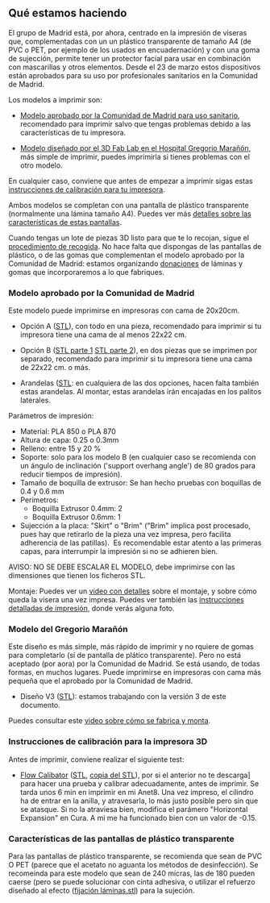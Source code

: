 ## Qué estamos haciendo

El grupo de Madrid está, por ahora, centrado en la impresión de viseras que, complementadas con un un plástico transparente de tamaño A4 (de PVC o PET, por ejemplo de los usados en encuadernación) y con una goma de sujección, permite tener un protector facial para usar en combinación con mascarillas y otros elementos. Desde el 23 de marzo estos dispositivos están aprobados para su uso por profesionales sanitarios en la Comunidad de Madrid.

Los modelos a imprimir son:

* [Modelo aprobado por la Comunidad de Madrid para uso sanitario](#aprobado), recomendado para imprimir salvo que tengas problemas debido a las características de tu impresora.

* [Modelo diseñado por el 3D Fab Lab en el Hospital Gregorio Marañón](#gregorio), más simple de imprimir, puedes imprimirla si tienes problemas con el otro modelo.

En cualquier caso, conviene que antes de empezar a imprimir sigas estas [instrucciones de calibración para tu impresora](#calibracion).

Ambos modelos se completan con una pantalla de plástico transparente (normalmente una lámina tamaño A4). Puedes ver más [detalles sobre las características de estas pantallas](#pantallas).

Cuando tengas un lote de piezas 3D listo para que te lo recojan, sigue el [procedimiento de recogida](proceso). No hace falta que dispongas de las pantallas de plástico, o de las gomas que complementan el modelo aprobado por la Comunidad de Madrid: estamos organizando [donaciones](#donaciones) de láminas y gomas que incorporaremos a lo que fabriques.

### <a name="aprobado">Modelo aprobado por la Comunidad de Madrid</a>

Este modelo puede imprimirse en impresoras con cama de 20x20cm.

* Opción A ([STL](A-Principal_Visera_Madrid-Aprobada_1.0.stl)), con todo en una pieza, recomendado para imprimir si tu impresora tiene una cama de al menos 22x22 cm.

*  Opción B ([STL parte 1](B1_Visera_Madrid-Aprobada_1.0.stl)  [STL parte 2](B2_Visera_Madrid-Aprobada_1.0.stl)), en dos piezas que se imprimen por separado, recomendado para imprimir si tu impresora tiene una cama de 22x22 cm. o más.

* Arandelas ([STL](Arandelas_Visera_Madrid-Aprobada_1.0.stl): en cualquiera de las dos opciones, hacen falta también estas arandelas. Al montar, estas arandelas irán encajadas en los palitos laterales.

Parámetros de impresión:

* Material: PLA 850 o PLA 870
* Altura de capa: 0.25 o 0.3mm
* Relleno: entre 15 y 20 %
* Soporte: solo para los modelo B (en cualquier caso se recomienda con un ángulo de inclinación ('support overhang angle') de 80 grados para reducir tiempos de impresión).
* Tamaño de boquilla de extrusor: Se han hecho pruebas con boquillas de 0.4 y 0.6 mm
* Perímetros:
  - Boquilla Extrusor 0.4mm: 2
  - Boquilla Extrusor 0.6mm: 1
* Sujección a la placa: "Skirt" o "Brim" ("Brim" implica post procesado, pues hay que retirarlo de la pieza una vez impresa, pero facilita adherencia de las patillas).
﻿
Es recomendable estar atento a las primeras capas, para interrumpir la impresión si no se adhieren bien.

AVISO: NO SE DEBE ESCALAR EL MODELO, debe imprimirse con las dimensiones que tienen los ficheros STL.

Montaje: Puedes ver un [video con detalles](https://youtu.be/OjrsSroGJtQ) sobre el montaje, y sobre cómo queda la visera una vez impresa. Puedes ver también las [instrucciones detalladas de impresión](https://wikifactory.com/+covidmakersmadrid/visera-hospitales), donde verás alguna foto.


### <a name="gregorio">Modelo del Gregorio Marañón</a>

Este diseño es más simple, más rápido de imprimir y no rquiere de gomas para completarlo (sí de pantalla de plático transparente). Pero no está aceptado (por aora) por la Comunidad de Madrid. Se está usando, de todas formas, en muchos lugares. Puede imprimirse en impresoras con cama más pequeña que el aprobado por la Comunidad de Madrid.

* Diseño V3 ([STL](SIMPLE_V3.stl)): estamos trabajando con la versión 3 de este documento.

Puedes consultar este [video sobre cómo se fabrica y monta](https://www.youtube.com/watch?v=PltnknIDqJg).

### <a name="calibracion">Instrucciones de calibración para la impresora 3D</a>

Antes de imprimir, conviene realizar el siguiente test:

* [Flow Calibator](https://www.thingiverse.com/thing:1662342) ([STL](https://cdn.thingiverse.com/assets/43/12/fc/91/0b/flow_calibrator.stl), [copia del STL](flow_calibrator.stl)), por si el anterior no te descarga] para hacer una prueba y calibrar adecuadamente, antes de imprimir. Se tarda unos 6 min en imprimir en mi Anet8. Una vez impreso, el cilindro ha de entrar en la anilla, y atravesarla, lo más justo posible pero sin que se atasque. Si no la atraviesa bien, modifica el parámero "Horizontal Expansion" en Cura. A mi me ha funcionado bien con un valor de -0.15.


### <a name="pantallas">Características de las pantallas de plástico transparente</a>

Para las pantallas de plástico transparente, se recomienda que sean de PVC O PET (parece que el acetato no aguanta los métodos de desinfección). Se recomeinda para este modelo que sean de 240 micras, las de 180 pueden caerse (pero se puede solucionar con cinta adhesiva, o utilizar el refuerzo diseñado al efecto ([fijación láminas.stl](https://cdn.thingiverse.com/assets/90/9a/52/09/6a/fijacion_laminas_finas_Visera_3.5.2.stl)) para la sujeción. 
